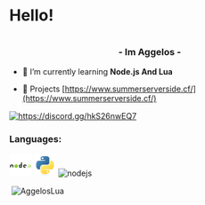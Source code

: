 # Hello!
<h1 align="center"></h1>
<h3 align="center">- Im Aggelos  -</h3>



- 🌱 I’m currently learning **Node.js And Lua**

- 📄 Projects [https://www.summerserverside.cf/](https://www.summerserverside.cf/)



<a href="https://discord.gg/https://discord.gg/hkS26nwEQ7" target="blank"><img align="center" alt="https://discord.gg/hkS26nwEQ7" height="30" width="40" /></a>
</p>

<h3 align="left">Languages:</h3>
<img src="https://raw.githubusercontent.com/devicons/devicon/master/icons/nodejs/nodejs-original-wordmark.svg" alt="nodejs" width="40" height="40"/> </a>
<img src="https://raw.githubusercontent.com/devicons/devicon/master/icons/python/python-original.svg" alt="python" width="40">
<img src="https://www.vectorlogo.zone/logos/lua/lua-icon.svg" alt="nodejs" width="40" height="40"/> </a> </a> </p>
<p>&nbsp;<img align="center" src=https://github-readme-stats.vercel.app/api/top-langs/?username=AggelosLua&show_icons=true&theme=dark" alt="AggelosLua" /></p>
